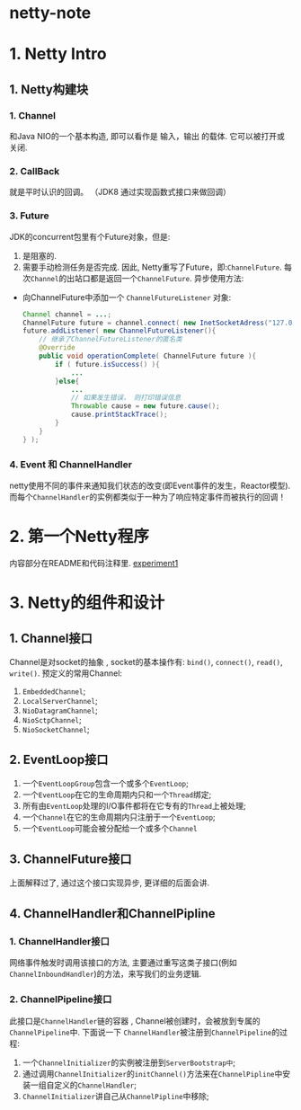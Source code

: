 # netty-note

# 1. Netty Intro
## 1. Netty构建块
### 1. Channel
和Java NIO的一个基本构造, 即可以看作是 输入，输出 的载体. 它可以被打开或关闭.

### 2. CallBack
就是平时认识的回调。 （JDK8 通过实现函数式接口来做回调）

### 3. Future
JDK的concurrent包里有个Future对象，但是:
1. 是阻塞的.
2. 需要手动检测任务是否完成.
因此, Netty重写了Future，即:`ChannelFuture`.  每次`Channel`的出站口都是返回一个`ChannelFuture`. 异步使用方法:
- 向ChannelFuture中添加一个 `ChannelFutureListener` 对象:
    ```java
    Channel channel = ...;
    ChannelFuture future = channel.connect( new InetSocketAdress("127.0.0.1", 8080) );
    future.addListener( new ChannelFutureListener(){
        // 继承了ChannelFutureListener的匿名类
        @Override
        public void operationComplete( ChannelFuture future ){
            if ( future.isSuccess() ){
                ...
            }else{
                ...
                // 如果发生错误， 则打印错误信息
                Throwable cause = new future.cause();
                cause.printStackTrace();
            }
        }
    } );
    ```

### 4. Event 和 ChannelHandler
netty使用不同的事件来通知我们状态的改变(即Event事件的发生，Reactor模型). 而每个`ChannelHandler`的实例都类似于一种为了响应特定事件而被执行的回调！

# 2. 第一个Netty程序
内容部分在README和代码注释里.
[experiment1](https://github.com/solthx/netty-note/tree/master/experiment1/echo_server_and_client)

# 3. Netty的组件和设计

## 1. Channel接口
Channel是对socket的抽象 , socket的基本操作有: `bind()`, `connect()`, `read()`, `write()`. 预定义的常用Channel:
1. `EmbeddedChannel`;
2. `LocalServerChannel`;
3. `NioDatagramChannel`;
4. `NioSctpChannel`;
5. `NioSocketChannel`;

## 2. EventLoop接口
1. 一个`EventLoopGroup`包含一个或多个`EventLoop`;
2. 一个`EventLoop`在它的生命周期内只和一个`Thread`绑定;
3. 所有由`EventLoop`处理的I/O事件都将在它专有的`Thread`上被处理;
4. 一个`Channel`在它的生命周期内只注册于一个`EventLoop`;
5. 一个`EventLoop`可能会被分配给一个或多个`Channel`

## 3. ChannelFuture接口
上面解释过了, 通过这个接口实现异步, 更详细的后面会讲.

## 4. ChannelHandler和ChannelPipline
### 1. ChannelHandler接口
网络事件触发时调用该接口的方法, 主要通过重写这类子接口(例如`ChannelInboundHandler`)的方法，来写我们的业务逻辑. 

### 2. ChannelPipeline接口
此接口是`ChannelHandler`链的容器 , Channel被创建时，会被放到专属的`ChannelPipeline`中. 下面说一下 `ChannelHandler`被注册到`ChannelPipeline`的过程:
1. 一个`ChannelInitializer`的实例被注册到`ServerBootstrap中`;
2. 通过调用`ChannelInitializer`的`initChannel()`方法来在`ChannelPipline`中安装一组自定义的`ChannelHandler`;
3.  `ChannelInitializer`讲自己从`ChannelPipline`中移除;